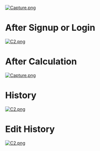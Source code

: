 
[![Capture.png](https://i.postimg.cc/j2qDzwgF/Capture.png)](https://postimg.cc/DJDfhZKr)
# After Signup or Login
[![C2.png](https://i.postimg.cc/ZK2qqMSg/C2.png)](https://postimg.cc/Tpjx7Qhq)
# After Calculation
[![Capture.png](https://i.postimg.cc/YC8MWDKM/Capture.png)](https://postimg.cc/pm9wNZL6)
# History
[![C2.png](https://i.postimg.cc/3wVMXPL5/C2.png)](https://postimg.cc/CZG6Y6Tm)
# Edit History
[![C2.png](https://i.postimg.cc/NfgnHsg2/C2.png)](https://postimg.cc/PNRKGkvd)
